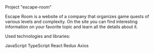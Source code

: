 Project "escape-room"

Escape Room is a website of a company that organizes game quests of various levels and complexity. On the site you can find interesting information on your favorite topic and learn all the details about it.

Used technologies and libraries: 

JavaScript
TypeScript
React
Redux
Axios
